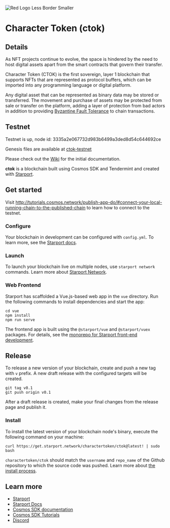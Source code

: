 ![Red Logo Less Border Smaller](https://user-images.githubusercontent.com/3296518/135195502-0aeba42a-15bc-42f1-8229-91c1ddabb332.png)

# Character Token (ctok)

## Details
As NFT projects continue to evolve, the space is hindered by the need to host digital assets apart from the smart contracts that govern their transfer. 

Character Token (CTOK) is the first sovereign, layer 1 blockchain that supports NFTs that are represented as protocol buffers, which can be imported into any programming language or digital platform.

Any digital asset that can be represented as binary data may be stored or transferred. The movement and purchase of assets may be protected from sale or transfer on the platform, adding a layer of protection from bad actors in addition to providing [Byzantine Fault Tolerance](https://blog.cosmos.network/tendermint-explained-bringing-bft-based-pos-to-the-public-blockchain-domain-f22e274a0fdb) to chain transactions.

## Testnet

Testnet is up, node id: 3335a2e067732d983b6499a3ded8d54c644692ce

Genesis files are available at [ctok-testnet](https://github.com/charactertoken/ctok-testnet)

Please check out the [Wiki](https://github.com/charactertoken/ctok/wiki) for the initial documentation.

**ctok** is a blockchain built using Cosmos SDK and Tendermint and created with [Starport](https://github.com/tendermint/starport).

## Get started

Visit http://tutorials.cosmos.network/publish-app-do/#connect-your-local-running-chain-to-the-published-chain to learn how to connect to the testnet.

### Configure

Your blockchain in development can be configured with `config.yml`. To learn more, see the [Starport docs](https://docs.starport.network).

### Launch

To launch your blockchain live on multiple nodes, use `starport network` commands. Learn more about [Starport Network](https://github.com/tendermint/spn).

### Web Frontend

Starport has scaffolded a Vue.js-based web app in the `vue` directory. Run the following commands to install dependencies and start the app:

```
cd vue
npm install
npm run serve
```

The frontend app is built using the `@starport/vue` and `@starport/vuex` packages. For details, see the [monorepo for Starport front-end development](https://github.com/tendermint/vue).

## Release
To release a new version of your blockchain, create and push a new tag with `v` prefix. A new draft release with the configured targets will be created.

```
git tag v0.1
git push origin v0.1
```

After a draft release is created, make your final changes from the release page and publish it.

### Install
To install the latest version of your blockchain node's binary, execute the following command on your machine:

```
curl https://get.starport.network/charactertoken/ctok@latest! | sudo bash
```
`charactertoken/ctok` should match the `username` and `repo_name` of the Github repository to which the source code was pushed. Learn more about [the install process](https://github.com/allinbits/starport-installer).

## Learn more

- [Starport](https://github.com/tendermint/starport)
- [Starport Docs](https://docs.starport.network)
- [Cosmos SDK documentation](https://docs.cosmos.network)
- [Cosmos SDK Tutorials](https://tutorials.cosmos.network)
- [Discord](https://discord.gg/cosmosnetwork)
